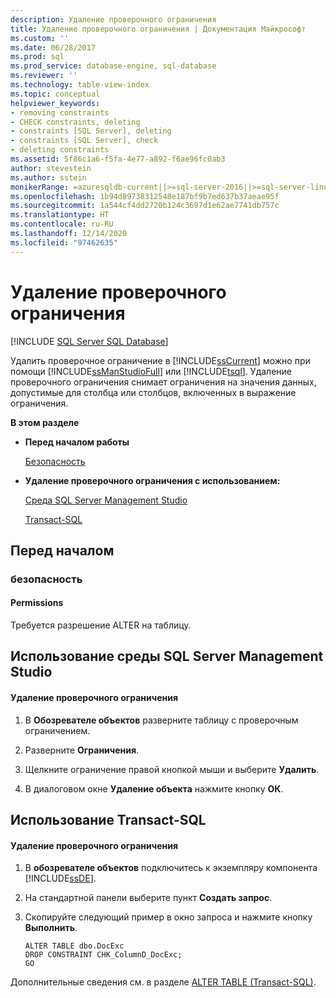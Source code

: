 ```yaml
---
description: Удаление проверочного ограничения
title: Удаление проверочного ограничения | Документация Майкрософт
ms.custom: ''
ms.date: 06/28/2017
ms.prod: sql
ms.prod_service: database-engine, sql-database
ms.reviewer: ''
ms.technology: table-view-index
ms.topic: conceptual
helpviewer_keywords:
- removing constraints
- CHECK constraints, deleting
- constraints [SQL Server], deleting
- constraints [SQL Server], check
- deleting constraints
ms.assetid: 5f86c1a6-f5fa-4e77-a892-f6ae96fc0ab3
author: stevestein
ms.author: sstein
monikerRange: =azuresqldb-current||>=sql-server-2016||>=sql-server-linux-2017||=azuresqldb-mi-current
ms.openlocfilehash: 1b94d89738312548e187bf9b7ed637b37aeae95f
ms.sourcegitcommit: 1a544cf4dd2720b124c3697d1e62ae7741db757c
ms.translationtype: HT
ms.contentlocale: ru-RU
ms.lasthandoff: 12/14/2020
ms.locfileid: "97462635"
---
```

# <a name="delete-check-constraints"></a>Удаление проверочного ограничения
[!INCLUDE [SQL Server SQL Database](../../includes/applies-to-version/sql-asdb.md)]

  Удалить проверочное ограничение в [!INCLUDE[ssCurrent](../../includes/sscurrent-md.md)] можно при помощи [!INCLUDE[ssManStudioFull](../../includes/ssmanstudiofull-md.md)] или [!INCLUDE[tsql](../../includes/tsql-md.md)]. Удаление проверочного ограничения снимает ограничения на значения данных, допустимые для столбца или столбцов, включенных в выражение ограничения.  
  
 **В этом разделе**  
  
-   **Перед началом работы**  
  
     [Безопасность](#Security)  
  
-   **Удаление проверочного ограничения с использованием:**  
  
     [Среда SQL Server Management Studio](#SSMSProcedure)  
  
     [Transact-SQL](#TsqlProcedure)  
  
##  <a name="before-you-begin"></a><a name="BeforeYouBegin"></a> Перед началом  
  
###  <a name="security"></a><a name="Security"></a> безопасность  
  
####  <a name="permissions"></a><a name="Permissions"></a> Permissions  
 Требуется разрешение ALTER на таблицу.  
  
##  <a name="using-sql-server-management-studio"></a><a name="SSMSProcedure"></a> Использование среды SQL Server Management Studio  
  
#### <a name="to-delete-a-check-constraint"></a>Удаление проверочного ограничения  
  
1.  В **Обозревателе объектов** разверните таблицу с проверочным ограничением.  
  
2.  Разверните  **Ограничения**.  
  
3.  Щелкните ограничение правой кнопкой мыши и выберите **Удалить**.  
  
4.  В диалоговом окне **Удаление объекта** нажмите кнопку **ОК**.  
  
##  <a name="using-transact-sql"></a><a name="TsqlProcedure"></a> Использование Transact-SQL  
  
#### <a name="to-delete-a-check-constraint"></a>Удаление проверочного ограничения  
  
1.  В **обозревателе объектов** подключитесь к экземпляру компонента [!INCLUDE[ssDE](../../includes/ssde-md.md)].  
  
2.  На стандартной панели выберите пункт **Создать запрос**.  
  
3.  Скопируйте следующий пример в окно запроса и нажмите кнопку **Выполнить**.  
  
    ```  
    ALTER TABLE dbo.DocExc   
    DROP CONSTRAINT CHK_ColumnD_DocExc;  
    GO  
    ```  
  
 Дополнительные сведения см. в разделе [ALTER TABLE (Transact-SQL)](../../t-sql/statements/alter-table-transact-sql.md).  
  
  
